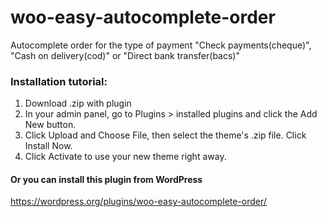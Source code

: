 # woo-easy-autocomplete-order
Autocomplete order for the type of payment "Check payments(cheque)", "Cash on delivery(cod)"  or "Direct bank transfer(bacs)"

### Installation tutorial:
1. Download .zip with plugin
2. In your admin panel, go to Plugins > installed plugins and click the Add New button.
3. Click Upload and Choose File, then select the theme's .zip file. Click Install Now.
4. Click Activate to use your new theme right away.

#### Or you can install this plugin from WordPress 

https://wordpress.org/plugins/woo-easy-autocomplete-order/